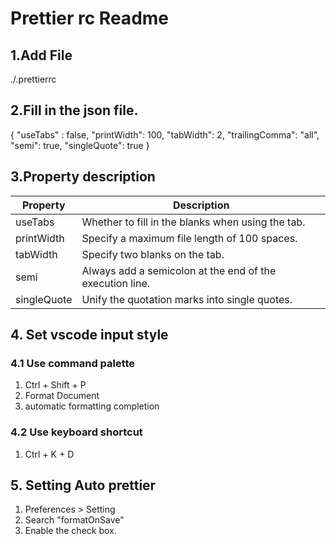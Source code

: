 # Prettier rc Readme

## 1.Add File

./.prettierrc

## 2.Fill in the json file.

{
"useTabs" : false,
"printWidth": 100,
"tabWidth": 2,
"trailingComma": "all",
"semi": true,
"singleQuote": true
}

## 3.Property description

| Property    | Description                                              |
| ----------- | -------------------------------------------------------- |
| useTabs     | Whether to fill in the blanks when using the tab.        |
| printWidth  | Specify a maximum file length of 100 spaces.             |
| tabWidth    | Specify two blanks on the tab.                           |
| semi        | Always add a semicolon at the end of the execution line. |
| singleQuote | Unify the quotation marks into single quotes.            |

## 4. Set vscode input style

### 4.1 Use command palette

1. Ctrl + Shift + P
2. Format Document
3. automatic formatting completion

### 4.2 Use keyboard shortcut

1. Ctrl + K + D

## 5. Setting Auto prettier

1. Preferences > Setting
2. Search "formatOnSave"
3. Enable the check box.
